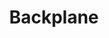 ---
blog: https://blog.backplane.io/
logohandle: backplaneio
sort: backplane
title: Backplane
twitter: https://x.com/backplaneio
website: https://www.backplane.io/
---